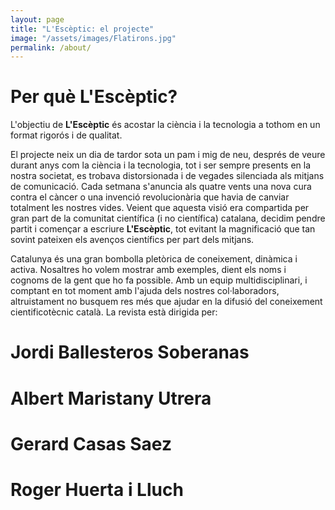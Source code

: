```yaml
---
layout: page
title: "L'Escèptic: el projecte"
image: "/assets/images/Flatirons.jpg"
permalink: /about/
---
```

# Per què **L'Escèptic**?

L'objectiu de **L'Escèptic** és acostar la ciència i la tecnologia a tothom en un format rigorós i de qualitat.

El projecte neix un dia de tardor sota un pam i mig de neu, després de veure durant anys com la ciència i la tecnologia, tot i ser sempre presents en la nostra societat, es trobava distorsionada i de vegades silenciada als mitjans de comunicació. Cada setmana s'anuncia als quatre vents una nova cura contra el càncer o una invenció revolucionària que havia de canviar totalment les nostres vides. Veient que aquesta visió era compartida per gran part de la comunitat científica (i no científica) catalana, decidim pendre partit i començar a escriure **L'Escèptic**, tot evitant la magnificació que tan sovint pateixen els avenços científics per part dels mitjans.

Catalunya és una gran bombolla pletòrica de coneixement, dinàmica i activa. Nosaltres ho volem mostrar amb exemples, dient els noms i cognoms de la gent que ho fa possible. Amb un equip multidisciplinari, i comptant en tot moment amb l'ajuda dels nostres col·laboradors, altruistament no busquem res més que ajudar en la difusió del coneixement cientificotècnic català. La revista està dirigida per:

# Jordi Ballesteros Soberanas
# Albert Maristany Utrera
# Gerard Casas Saez
# Roger Huerta i Lluch


